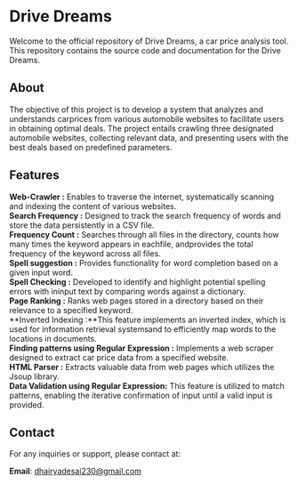 # Drive Dreams
Welcome to the official repository of Drive Dreams, a car price analysis tool. This repository contains the source code and documentation for the Drive Dreams.

## About 

The objective of this project is to develop a system that analyzes and understands carprices from various automobile websites to facilitate users in obtaining optimal deals. The project entails crawling three designated automobile websites, collecting relevant data, and presenting users with the best deals based on predefined parameters.

## Features 
**Web-Crawler :** Enables to traverse the internet, systematically scanning and indexing the content of various websites.    
**Search Frequency :** Designed to track the search frequency of words and store the data persistently in a CSV file.  
**Frequency Count :** Searches through all files in the directory, counts how many times the keyword appears in eachfile, andprovides the total frequency of the keyword across all files.  
**Spell suggestion :** Provides functionality for word completion based on a given input word.    
**Spell Checking :** Developed to identify and highlight potential spelling errors with ininput text by comparing words against a dictionary.  
**Page Ranking :** Ranks web pages stored in a directory based on their relevance to a specified keyword.  
**Inverted Indexing :**This feature implements an inverted index, which is used for information retrieval systemsand  to efficiently map words to the locations in documents.  
**Finding patterns using Regular Expression :** Implements a web scraper designed to extract car price data from a specified website.  
**HTML Parser :** Extracts valuable data from web pages which utilizes the Jsoup library.  
**Data Validation using Regular Expression:** This feature is utilized to match patterns, enabling the iterative confirmation of input until a valid input is provided.  

## Contact 

For any inquiries or support, please contact at:

**Email**: dhairyadesai230@gmail.com
